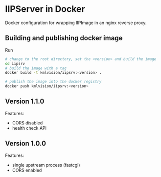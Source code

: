# IIPServer in Docker

Docker configuration for wrapping IIPImage in an nginx reverse proxy.

## Building and publishing docker image

Run 

```bash
# change to the root directory, set the <version> and build the image
cd iipsrv
# build the image with a tag
docker build -t kmlvision/iipsrv:<version> .

# publish the image into the docker registry
docker push kmlvision/iipsrv:<version> 
```



## Version 1.1.0
Features:
- CORS disabled
- health check API

## Version 1.0.0
Features:
- single upstream process (fastcgi)
- CORS enabled